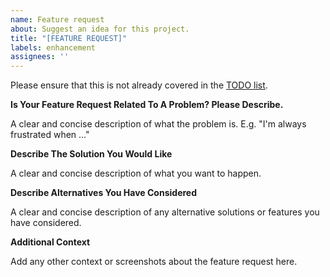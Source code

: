 ```yaml
---
name: Feature request
about: Suggest an idea for this project.
title: "[FEATURE REQUEST]"
labels: enhancement
assignees: ''
---
```


Please ensure that this is not already covered in the [TODO list](../TODO.md).

**Is Your Feature Request Related To A Problem? Please Describe.**

A clear and concise description of what the problem is. E.g. "I'm always frustrated when ..."

**Describe The Solution You Would Like**

A clear and concise description of what you want to happen.

**Describe Alternatives You Have Considered**

A clear and concise description of any alternative solutions or features you have considered.

**Additional Context**

Add any other context or screenshots about the feature request here.
